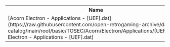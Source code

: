 <table>
<tr><th>Name</th><th>Size</th></tr>
<tr><td>
[Acorn Electron - Applications - [UEF].dat](https://raw.githubusercontent.com/open-retrogaming-archive/dat-catalog/main/root/basic/TOSEC/Acorn/Electron/Applications/[UEF]/Acorn Electron - Applications - [UEF].dat)
</td><td>6726</td></tr>
</table>
